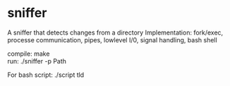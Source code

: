 # sniffer
A sniffer that detects changes from a directory
Implementation: fork/exec, processe communication, pipes, lowlevel I/0, signal handling, bash shell

compile: make  
run: ./sniffer -p Path  

For bash script: ./script tld
